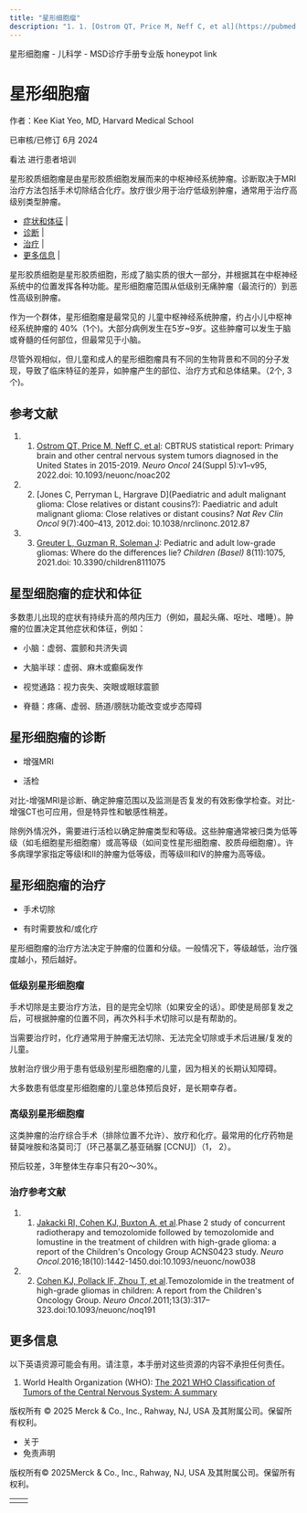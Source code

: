 ```yaml
---
title: "星形细胞瘤"
description: "1. 1. [Ostrom QT, Price M, Neff C, et al](https://pubmed.ncbi.nlm.nih.gov/36196752/): CBTRUS statistical report: Primary brain and other central nervous system tumors diagnosed in the United States in 2015-2019. _Neuro Oncol_ 24(Suppl 5):v1–v95, 2022.doi: 10.1093/neuonc/noac202"
---
```


﻿星形细胞瘤 \- 儿科学 \- MSD诊疗手册专业版 honeypot link

# 星形细胞瘤

作者：Kee Kiat Yeo, MD, Harvard Medical School

已审核/已修订 6月 2024

看法 进行患者培训

星形胶质细胞瘤是由星形胶质细胞发展而来的中枢神经系统肿瘤。诊断取决于MRI治疗方法包括手术切除结合化疗。放疗很少用于治疗低级别肿瘤，通常用于治疗高级别类型肿瘤。

- [症状和体征](#症状和体征_v21494425_zh) \|
- [诊断](#诊断_v21494435_zh) \|
- [治疗](#治疗_v21494576_zh) \|
- [更多信息](#更多信息_v75614139_zh) \|

星形胶质细胞是星形胶质细胞，形成了脑实质的很大一部分，并根据其在中枢神经系统中的位置发挥各种功能。星形细胞瘤范围从低级别无痛肿瘤（最流行的）到恶性高级别肿瘤。

作为一个群体，星形细胞瘤是最常见的 儿童中枢神经系统肿瘤，约占小儿中枢神经系统肿瘤的 40%（1个)。大部分病例发生在5岁~9岁。这些肿瘤可以发生于脑或脊髓的任何部位，但最常见于小脑。

尽管外观相似，但儿童和成人的星形细胞瘤具有不同的生物背景和不同的分子发现，导致了临床特征的差异，如肿瘤产生的部位、治疗方式和总体结果。（2个, 3个)。

## 参考文献

1. 1. [Ostrom QT, Price M, Neff C, et al](https://pubmed.ncbi.nlm.nih.gov/36196752/): CBTRUS statistical report: Primary brain and other central nervous system tumors diagnosed in the United States in 2015-2019. _Neuro Oncol_ 24(Suppl 5):v1–v95, 2022.doi: 10.1093/neuonc/noac202

2. 2. [Jones C, Perryman L, Hargrave D](Paediatric and adult malignant glioma: Close relatives or distant cousins?): Paediatric and adult malignant glioma: Close relatives or distant cousins? _Nat Rev Clin Oncol_ 9(7):400–413, 2012.doi: 10.1038/nrclinonc.2012.87

3. 3. [Greuter L, Guzman R, Soleman J](https://www.ncbi.nlm.nih.gov/pmc/articles/PMC8624473/): Pediatric and adult low-grade gliomas: Where do the differences lie? _Children (Basel)_ 8(11):1075, 2021.doi: 10.3390/children8111075


## 星型细胞瘤的症状和体征

多数患儿出现的症状有持续升高的颅内压力（例如，晨起头痛、呕吐、嗜睡）。肿瘤的位置决定其他症状和体征，例如：

- 小脑：虚弱、震颤和共济失调

- 大脑半球：虚弱、麻木或癫痫发作

- 视觉通路：视力丧失、突眼或眼球震颤

- 脊髓：疼痛、虚弱、肠道/膀胱功能改变或步态障碍


## 星形细胞瘤的诊断

- 增强MRI

- 活检


对比-增强MRI是诊断、确定肿瘤范围以及监测是否复发的有效影像学检查。对比-增强CT也可应用，但是特异性和敏感性稍差。

除例外情况外，需要进行活检以确定肿瘤类型和等级。这些肿瘤通常被归类为低等级（如毛细胞星形细胞瘤）或高等级（如间变性星形细胞瘤、胶质母细胞瘤）。许多病理学家指定等级I和II的肿瘤为低等级，而等级III和IV的肿瘤为高等级。

## 星形细胞瘤的治疗

- 手术切除

- 有时需要放和/或化疗


星形细胞瘤的治疗方法决定于肿瘤的位置和分级。一般情况下，等级越低，治疗强度越小，预后越好。

### 低级别星形细胞瘤

手术切除是主要治疗方法，目的是完全切除（如果安全的话）。即使是局部复发之后，可根据肿瘤的位置不同，再次外科手术切除可以是有帮助的。

当需要治疗时，化疗通常用于肿瘤无法切除、无法完全切除或手术后进展/复发的儿童。

放射治疗很少用于患有低级别星形细胞瘤的儿童，因为相关的长期认知障碍。

大多数患有低度星形细胞瘤的儿童总体预后良好，是长期幸存者。

### 高级别星形细胞瘤

这类肿瘤的治疗综合手术（排除位置不允许）、放疗和化疗。最常用的化疗药物是替莫唑胺和洛莫司汀（环己基氯乙基亚硝脲 \[CCNU\]）（1， 2）。

预后较差，3年整体生存率只有20～30%。

### 治疗参考文献

1. 1. [Jakacki RI, Cohen KJ, Buxton A, et al](https://www.ncbi.nlm.nih.gov/pmc/articles/PMC5035517/).Phase 2 study of concurrent radiotherapy and temozolomide followed by temozolomide and lomustine in the treatment of children with high-grade glioma: a report of the Children's Oncology Group ACNS0423 study. _Neuro Oncol_.2016;18(10):1442-1450.doi:10.1093/neuonc/now038

2. 2. [Cohen KJ, Pollack IF, Zhou T, et al](https://www.ncbi.nlm.nih.gov/pmc/articles/PMC3064602/).Temozolomide in the treatment of high-grade gliomas in children: A report from the Children's Oncology Group. _Neuro Oncol_.2011;13(3):317–323.doi:10.1093/neuonc/noq191


## 更多信息

以下英语资源可能会有用。请注意，本手册对这些资源的内容不承担任何责任。

1. World Health Organization (WHO): [The 2021 WHO Classification of Tumors of the Central Nervous System: A summary](https://www.ncbi.nlm.nih.gov/pmc/articles/PMC8328013/)




版权所有 © 2025
Merck & Co., Inc., Rahway, NJ, USA 及其附属公司。保留所有权利。

- 关于
- 免责声明

版权所有© 2025Merck & Co., Inc., Rahway, NJ, USA 及其附属公司。保留所有权利。

|     |     |
| --- | --- |
|  |  |
